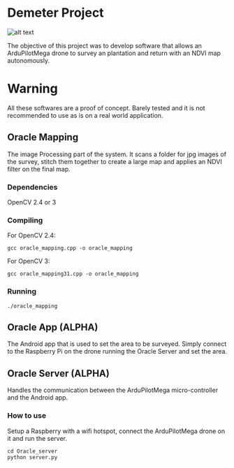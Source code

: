 # Demeter Project

![alt text](https://preview.ibb.co/fDecpc/Screen_Shot_2018_03_13_at_10_27_03.png)

The objective of this project was to develop software that allows an ArduPilotMega drone to survey an plantation and return with an NDVI map autonomously.

# Warning

All these softwares are a proof of concept. Barely tested and it is not recommended to use as is on a real world application.

## Oracle Mapping

The image Processing part of the system. It scans a folder for jpg images of the survey, stitch them together to create a large map and applies an NDVI filter on the final map.

### Dependencies

OpenCV 2.4 or 3

### Compiling

For OpenCV 2.4:
```
gcc oracle_mapping.cpp -o oracle_mapping
```

For OpenCV 3:
```
gcc oracle_mapping31.cpp -o oracle_mapping
```

### Running

```
./oracle_mapping
```

## Oracle App (ALPHA)

The Android app that is used to set the area to be surveyed. Simply connect to the Raspberry Pi on the drone running the Oracle Server and set the area.

## Oracle Server (ALPHA)

Handles the communication between the ArduPilotMega micro-controller and the Android app.

### How to use

Setup a Raspberry with a wifi hotspot, connect the ArduPilotMega drone on it and run the server.

```
cd Oracle_server
python server.py
```
